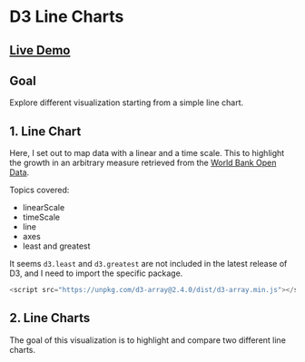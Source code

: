 # D3 Line Charts

## [Live Demo]()

## Goal

Explore different visualization starting from a simple line chart.

## 1. Line Chart

Here, I set out to map data with a linear and a time scale. This to highlight the growth in an arbitrary measure retrieved from the [World Bank Open Data](https://data.worldbank.org/).

Topics covered:

- linearScale
- timeScale
- line
- axes
- least and greatest

It seems `d3.least` and `d3.greatest` are not included in the latest release of D3, and I need to import the specific package.

```js
<script src="https://unpkg.com/d3-array@2.4.0/dist/d3-array.min.js"></script>
```

## 2. Line Charts

The goal of this visualization is to highlight and compare two different line charts.

